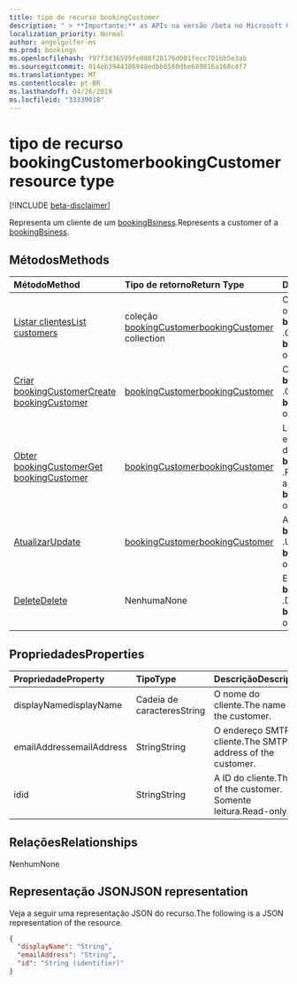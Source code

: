 ```yaml
---
title: tipo de recurso bookingCustomer
description: " > **Importante:** as APIs na versão /beta no Microsoft Graph estão em visualização e sujeitas a alterações. Não há suporte para o uso dessas APIs em aplicativos de produção."
localization_priority: Normal
author: angelgolfer-ms
ms.prod: bookings
ms.openlocfilehash: f97f3d36599fe088f28176d001fecc701bb5e3ab
ms.sourcegitcommit: 014eb3944306948edbb6560dbe689816a168c4f7
ms.translationtype: MT
ms.contentlocale: pt-BR
ms.lasthandoff: 04/26/2019
ms.locfileid: "33339018"
---
```

# <a name="bookingcustomer-resource-type"></a><span data-ttu-id="870d9-104">tipo de recurso bookingCustomer</span><span class="sxs-lookup"><span data-stu-id="870d9-104">bookingCustomer resource type</span></span>

 [!INCLUDE [beta-disclaimer](../../includes/beta-disclaimer.md)]
 
<span data-ttu-id="870d9-105">Representa um cliente de um [bookingBsiness](bookingbusiness.md).</span><span class="sxs-lookup"><span data-stu-id="870d9-105">Represents a customer of a [bookingBsiness](bookingbusiness.md).</span></span>


## <a name="methods"></a><span data-ttu-id="870d9-106">Métodos</span><span class="sxs-lookup"><span data-stu-id="870d9-106">Methods</span></span>

| <span data-ttu-id="870d9-107">Método</span><span class="sxs-lookup"><span data-stu-id="870d9-107">Method</span></span>           | <span data-ttu-id="870d9-108">Tipo de retorno</span><span class="sxs-lookup"><span data-stu-id="870d9-108">Return Type</span></span>    |<span data-ttu-id="870d9-109">Descrição</span><span class="sxs-lookup"><span data-stu-id="870d9-109">Description</span></span>|
|:---------------|:--------|:----------|
|[<span data-ttu-id="870d9-110">Listar clientes</span><span class="sxs-lookup"><span data-stu-id="870d9-110">List customers</span></span>](../api/bookingbusiness-list-customers.md) | <span data-ttu-id="870d9-111">coleção [bookingCustomer](bookingcustomer.md)</span><span class="sxs-lookup"><span data-stu-id="870d9-111">[bookingCustomer](bookingcustomer.md) collection</span></span> | <span data-ttu-id="870d9-112">Obtenha uma lista de objetos **bookingCustomer** .</span><span class="sxs-lookup"><span data-stu-id="870d9-112">Get a list of **bookingCustomer** objects.</span></span> |
|[<span data-ttu-id="870d9-113">Criar bookingCustomer</span><span class="sxs-lookup"><span data-stu-id="870d9-113">Create bookingCustomer</span></span>](../api/bookingbusiness-post-customers.md) | [<span data-ttu-id="870d9-114">bookingCustomer</span><span class="sxs-lookup"><span data-stu-id="870d9-114">bookingCustomer</span></span>](bookingcustomer.md) | <span data-ttu-id="870d9-115">Criar um novo objeto **bookingCustomer** .</span><span class="sxs-lookup"><span data-stu-id="870d9-115">Create a new **bookingCustomer** object.</span></span> |
|[<span data-ttu-id="870d9-116">Obter bookingCustomer</span><span class="sxs-lookup"><span data-stu-id="870d9-116">Get bookingCustomer</span></span>](../api/bookingcustomer-get.md) | [<span data-ttu-id="870d9-117">bookingCustomer</span><span class="sxs-lookup"><span data-stu-id="870d9-117">bookingCustomer</span></span>](bookingcustomer.md) |<span data-ttu-id="870d9-118">Leia as propriedades e os relacionamentos de um objeto **bookingCustomer** .</span><span class="sxs-lookup"><span data-stu-id="870d9-118">Read the properties and relationships of a **bookingCustomer** object.</span></span>|
|[<span data-ttu-id="870d9-119">Atualizar</span><span class="sxs-lookup"><span data-stu-id="870d9-119">Update</span></span>](../api/bookingcustomer-update.md) | [<span data-ttu-id="870d9-120">bookingCustomer</span><span class="sxs-lookup"><span data-stu-id="870d9-120">bookingCustomer</span></span>](bookingcustomer.md) |<span data-ttu-id="870d9-121">Atualizar um objeto **bookingCustomer** .</span><span class="sxs-lookup"><span data-stu-id="870d9-121">Update a **bookingCustomer** object.</span></span> |
|[<span data-ttu-id="870d9-122">Delete</span><span class="sxs-lookup"><span data-stu-id="870d9-122">Delete</span></span>](../api/bookingcustomer-delete.md) | <span data-ttu-id="870d9-123">Nenhuma</span><span class="sxs-lookup"><span data-stu-id="870d9-123">None</span></span> |<span data-ttu-id="870d9-124">Excluir um objeto **bookingCustomer** .</span><span class="sxs-lookup"><span data-stu-id="870d9-124">Delete a **bookingCustomer** object.</span></span> |

## <a name="properties"></a><span data-ttu-id="870d9-125">Propriedades</span><span class="sxs-lookup"><span data-stu-id="870d9-125">Properties</span></span>
| <span data-ttu-id="870d9-126">Propriedade</span><span class="sxs-lookup"><span data-stu-id="870d9-126">Property</span></span>     | <span data-ttu-id="870d9-127">Tipo</span><span class="sxs-lookup"><span data-stu-id="870d9-127">Type</span></span>   |<span data-ttu-id="870d9-128">Descrição</span><span class="sxs-lookup"><span data-stu-id="870d9-128">Description</span></span>|
|:---------------|:--------|:----------|
|<span data-ttu-id="870d9-129">displayName</span><span class="sxs-lookup"><span data-stu-id="870d9-129">displayName</span></span>|<span data-ttu-id="870d9-130">Cadeia de caracteres</span><span class="sxs-lookup"><span data-stu-id="870d9-130">String</span></span>|<span data-ttu-id="870d9-131">O nome do cliente.</span><span class="sxs-lookup"><span data-stu-id="870d9-131">The name of the customer.</span></span>|
|<span data-ttu-id="870d9-132">emailAddress</span><span class="sxs-lookup"><span data-stu-id="870d9-132">emailAddress</span></span>|<span data-ttu-id="870d9-133">String</span><span class="sxs-lookup"><span data-stu-id="870d9-133">String</span></span>|<span data-ttu-id="870d9-134">O endereço SMTP do cliente.</span><span class="sxs-lookup"><span data-stu-id="870d9-134">The SMTP address of the customer.</span></span>|
|<span data-ttu-id="870d9-135">id</span><span class="sxs-lookup"><span data-stu-id="870d9-135">id</span></span>|<span data-ttu-id="870d9-136">String</span><span class="sxs-lookup"><span data-stu-id="870d9-136">String</span></span>| <span data-ttu-id="870d9-137">A ID do cliente.</span><span class="sxs-lookup"><span data-stu-id="870d9-137">The ID of the customer.</span></span> <span data-ttu-id="870d9-138">Somente leitura.</span><span class="sxs-lookup"><span data-stu-id="870d9-138">Read-only.</span></span>|

## <a name="relationships"></a><span data-ttu-id="870d9-139">Relações</span><span class="sxs-lookup"><span data-stu-id="870d9-139">Relationships</span></span>
<span data-ttu-id="870d9-140">Nenhum</span><span class="sxs-lookup"><span data-stu-id="870d9-140">None</span></span>


## <a name="json-representation"></a><span data-ttu-id="870d9-141">Representação JSON</span><span class="sxs-lookup"><span data-stu-id="870d9-141">JSON representation</span></span>

<span data-ttu-id="870d9-142">Veja a seguir uma representação JSON do recurso.</span><span class="sxs-lookup"><span data-stu-id="870d9-142">The following is a JSON representation of the resource.</span></span>

<!-- {
  "blockType": "resource",
  "optionalProperties": [

  ],
  "@odata.type": "microsoft.graph.bookingCustomer"
}-->

```json
{
  "displayName": "String",
  "emailAddress": "String",
  "id": "String (identifier)"
}

```

<!-- uuid: 8fcb5dbc-d5aa-4681-8e31-b001d5168d79
2015-10-25 14:57:30 UTC -->
<!--
{
  "type": "#page.annotation",
  "description": "bookingCustomer resource",
  "keywords": "",
  "section": "documentation",
  "tocPath": "",
  "suppressions": []
}
-->
